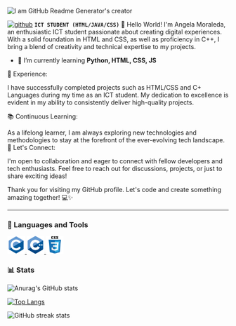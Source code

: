 ![I am GitHub Readme Generator's creator](https://github.com/mmoraleds/mmoraleds/assets/127109541/26e8fc10-bb0e-45e4-832a-094ca951517f)

[<img src='https://cdn.jsdelivr.net/npm/simple-icons@3.0.1/icons/github.svg' alt='github' height='40'>](https://github.com/mmoraleds) **`ICT STUDENT (HTML/JAVA/CSS)`**
👋 Hello World! I'm Angela Moraleda, an enthusiastic ICT student passionate about creating digital experiences. With a solid foundation in HTML and CSS, as well as proficiency in C++, I bring a blend of creativity and technical expertise to my projects.

- 🌱 I’m currently learning **Python, HTML, CSS, JS**

🌟 Experience:

I have successfully completed projects such as HTML/CSS and C+ Languages during my time as an ICT student.
My dedication to excellence is evident in my ability to consistently deliver high-quality projects.

📚 Continuous Learning:

As a lifelong learner, I am always exploring new technologies and methodologies to stay at the forefront of the ever-evolving tech landscape.
🤝 Let's Connect:

I'm open to collaboration and eager to connect with fellow developers and tech enthusiasts. Feel free to reach out for discussions, projects, or just to share exciting ideas!

Thank you for visiting my GitHub profile. Let's code and create something amazing together! 💻✨

---

### 🧰 Languages and Tools
<p align="left"> <a href="https://www.cprogramming.com/" target="_blank" rel="noreferrer"> <img src="https://raw.githubusercontent.com/devicons/devicon/master/icons/c/c-original.svg" alt="c" width="40" height="40"/> </a> <a href="https://www.w3schools.com/cpp/" target="_blank" rel="noreferrer"> <img src="https://raw.githubusercontent.com/devicons/devicon/master/icons/cplusplus/cplusplus-original.svg" alt="cplusplus" width="40" height="40"/> </a> <a href="https://www.w3schools.com/css/" target="_blank" rel="noreferrer"> <img src="https://raw.githubusercontent.com/devicons/devicon/master/icons/css3/css3-original-wordmark.svg" alt="css3" width="40" height="40"/> </a> </p>


### 📊 Stats

![Anurag's GitHub stats](https://github-readme-stats.vercel.app/api?username=mmoraleds&show_icons=true&hide=contribs,prs&cache_seconds=86400&theme=radical) 

[![Top Langs](https://github-readme-stats.vercel.app/api/top-langs/?username=mmoraleds)](https://github.com/anuraghazra/github-readme-stats)

![GitHub streak stats](https://streak-stats.demolab.com/?user=mmoraleds)  














